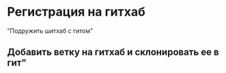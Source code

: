 # Регистрация на гитхаб

"Подружить шитхаб с гитом"

## Добавить ветку на гитхаб и склонировать ее в гит"
